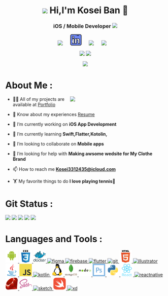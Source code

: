 <h1 align="center"><img src="https://emojis.slackmojis.com/emojis/images/1531849430/4246/blob-sunglasses.gif?1531849430" width="35"/> Hi,I'm Kosei Ban 👋</h1>
<h3 align="center">iOS / Mobile Developer <img src="https://media.giphy.com/media/WUlplcMpOCEmTGBtBW/giphy.gif" width="40">  </h3>

<p align="center">
<a href="" target="_blank"><img height="35" src="https://user-images.githubusercontent.com/64409793/187145988-59a2a491-46c4-494e-a416-c49524245354.png"></a>&nbsp;&nbsp;&nbsp;&nbsp;&nbsp;
<a href="https://www.linkedin.com/in/kosei-ban-921081233/" target="_blank"><img height="35" src="https://raw.githubusercontent.com/AbhishekMaira10/AbhishekMaira10/master/linkedin.png?raw=true"></a>&nbsp;&nbsp;&nbsp;&nbsp;&nbsp;
<a href="https://www.instagram.com/koseibbb/" target="_blank"><img height="35" src="https://user-images.githubusercontent.com/64409793/187145134-fa741fb6-8568-45c0-a94d-48abc70d8af3.png"></a>&nbsp;&nbsp;&nbsp;&nbsp;&nbsp;
<a href="https://open.spotify.com/user/86p7cb2nxhn49u2nchn0627rf" target="_blank"><img height="35" src="https://user-images.githubusercontent.com/64409793/187145946-9ec5ed6c-2f9a-482e-9963-340fa1c12b6c.png"></a>&nbsp;&nbsp;&nbsp;&nbsp;&nbsp;
</p>

<P align="center">
    <img height="20" src=https://komarev.com/ghpvc/?username=Kosei-b&style=flat-square>
    <img height="20" src="https://img.shields.io/github/followers/Kosei-b?label=follow&logo=github&style=flat" />
</p>
<p align="center"><img src="https://media0.giphy.com/media/l3q2xAWUrgBz8wYvK/giphy.gif?cid=ecf05e470g8ripdlx84luqh04qdy1mg22t30c3e0cbwiuhty&rid=giphy.gif&ct=g"  width="350" ></p>


<h1 align="left">About Me :</h1>

<img align='right' src="https://media1.giphy.com/media/cPyiJw5NsCXhhRELdf/giphy.gif?cid=ecf05e47haehkm1et5lgny235zc0ug0nx8gjgx407mb0saq3&rid=giphy.gif&ct=s" width="300" > 

- 👨‍💻 All of my projects are available at [Portfolio](http://kosei-ban-portofolio.me/)

- 📄 Know about my experiences [Resume](https://drive.google.com/file/d/1wQyCbBLXKi0rGsJf-crN62JZqbYWi18P/view?usp=sharing)

- 🔭 I’m currently working on **iOS App Development**

- 🌱 I’m currently learning **Swift,Flatter,Kotolin,**

- 👯 I’m looking to collaborate on **Mobile apps**

- 🤝 I’m looking for help with **Making awsome wedsite for My Clothe Brand**

- 📫 How to reach me **Kosei3312435@icloud.com**

- 🏋️ My favorite things to do **I love playing tennis🎾**

<h1 align="left">Git Status :</h1>

![](https://github-profile-summary-cards.vercel.app/api/cards/profile-details?username=Kosei-b&theme=solarized_dark)
![](http://github-profile-summary-cards.vercel.app/api/cards/most-commit-language?username=Kosei-b&theme=solarized_dark)
![](http://github-profile-summary-cards.vercel.app/api/cards/repos-per-language?username=Kosei-b&theme=solarized_dark)
![](http://github-profile-summary-cards.vercel.app/api/cards/stats?username=Kosei-b&theme=solarized_dark)
![](http://github-profile-summary-cards.vercel.app/api/cards/productive-time?username=Kosei-b&theme=solarized_dark)

<h1 align="left">Languages and Tools :</h1>
<p align="left"> <a href="https://developer.android.com" target="_blank" rel="noreferrer"> <img src="https://raw.githubusercontent.com/devicons/devicon/master/icons/android/android-original-wordmark.svg" alt="android" width="40" height="40"/> </a> <a href="https://www.w3schools.com/css/" target="_blank" rel="noreferrer"> <img src="https://raw.githubusercontent.com/devicons/devicon/master/icons/css3/css3-original-wordmark.svg" alt="css3" width="40" height="40"/> </a> <a href="https://www.docker.com/" target="_blank" rel="noreferrer"> <img src="https://raw.githubusercontent.com/devicons/devicon/master/icons/docker/docker-original-wordmark.svg" alt="docker" width="40" height="40"/> </a> <a href="https://www.figma.com/" target="_blank" rel="noreferrer"> <img src="https://www.vectorlogo.zone/logos/figma/figma-icon.svg" alt="figma" width="40" height="40"/> </a> <a href="https://firebase.google.com/" target="_blank" rel="noreferrer"> <img src="https://www.vectorlogo.zone/logos/firebase/firebase-icon.svg" alt="firebase" width="40" height="40"/> </a> <a href="https://flutter.dev" target="_blank" rel="noreferrer"> <img src="https://www.vectorlogo.zone/logos/flutterio/flutterio-icon.svg" alt="flutter" width="40" height="40"/> </a> <a href="https://git-scm.com/" target="_blank" rel="noreferrer"> <img src="https://www.vectorlogo.zone/logos/git-scm/git-scm-icon.svg" alt="git" width="40" height="40"/> </a> <a href="https://www.w3.org/html/" target="_blank" rel="noreferrer"> <img src="https://raw.githubusercontent.com/devicons/devicon/master/icons/html5/html5-original-wordmark.svg" alt="html5" width="40" height="40"/> </a> <a href="https://www.adobe.com/in/products/illustrator.html" target="_blank" rel="noreferrer"> <img src="https://www.vectorlogo.zone/logos/adobe_illustrator/adobe_illustrator-icon.svg" alt="illustrator" width="40" height="40"/> </a> <a href="https://www.java.com" target="_blank" rel="noreferrer"> <img src="https://raw.githubusercontent.com/devicons/devicon/master/icons/java/java-original.svg" alt="java" width="40" height="40"/> </a> <a href="https://developer.mozilla.org/en-US/docs/Web/JavaScript" target="_blank" rel="noreferrer"> <img src="https://raw.githubusercontent.com/devicons/devicon/master/icons/javascript/javascript-original.svg" alt="javascript" width="40" height="40"/> </a> <a href="https://kotlinlang.org" target="_blank" rel="noreferrer"> <img src="https://www.vectorlogo.zone/logos/kotlinlang/kotlinlang-icon.svg" alt="kotlin" width="40" height="40"/> </a> <a href="https://www.linux.org/" target="_blank" rel="noreferrer"> <img src="https://raw.githubusercontent.com/devicons/devicon/master/icons/linux/linux-original.svg" alt="linux" width="40" height="40"/> </a> <a href="https://www.mongodb.com/" target="_blank" rel="noreferrer"> <img src="https://raw.githubusercontent.com/devicons/devicon/master/icons/mongodb/mongodb-original-wordmark.svg" alt="mongodb" width="40" height="40"/> </a> <a href="https://nodejs.org" target="_blank" rel="noreferrer"> <img src="https://raw.githubusercontent.com/devicons/devicon/master/icons/nodejs/nodejs-original-wordmark.svg" alt="nodejs" width="40" height="40"/> </a> <a href="https://www.photoshop.com/en" target="_blank" rel="noreferrer"> <img src="https://raw.githubusercontent.com/devicons/devicon/master/icons/photoshop/photoshop-line.svg" alt="photoshop" width="40" height="40"/> </a> <a href="https://www.python.org" target="_blank" rel="noreferrer"> <img src="https://raw.githubusercontent.com/devicons/devicon/master/icons/python/python-original.svg" alt="python" width="40" height="40"/> </a> <a href="https://reactjs.org/" target="_blank" rel="noreferrer"> <img src="https://raw.githubusercontent.com/devicons/devicon/master/icons/react/react-original-wordmark.svg" alt="react" width="40" height="40"/> </a> <a href="https://reactnative.dev/" target="_blank" rel="noreferrer"> <img src="https://reactnative.dev/img/header_logo.svg" alt="reactnative" width="40" height="40"/> </a> <a href="https://www.ruby-lang.org/en/" target="_blank" rel="noreferrer"> <img src="https://raw.githubusercontent.com/devicons/devicon/master/icons/ruby/ruby-original.svg" alt="ruby" width="40" height="40"/> </a> <a href="https://sass-lang.com" target="_blank" rel="noreferrer"> <img src="https://raw.githubusercontent.com/devicons/devicon/master/icons/sass/sass-original.svg" alt="sass" width="40" height="40"/> </a> <a href="https://www.sketch.com/" target="_blank" rel="noreferrer"> <img src="https://www.vectorlogo.zone/logos/sketchapp/sketchapp-icon.svg" alt="sketch" width="40" height="40"/> </a> <a href="https://developer.apple.com/swift/" target="_blank" rel="noreferrer"> <img src="https://raw.githubusercontent.com/devicons/devicon/master/icons/swift/swift-original.svg" alt="swift" width="40" height="40"/> </a> <a href="https://www.adobe.com/products/xd.html" target="_blank" rel="noreferrer"> <img src="https://cdn.worldvectorlogo.com/logos/adobe-xd.svg" alt="xd" width="40" height="40"/> </a> </p>
